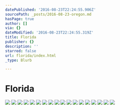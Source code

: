 ```yaml
---
datePublished: '2016-08-23T22:24:55.906Z'
sourcePath: _posts/2016-08-23-oregon.md
hasPage: true
author: []
via: {}
dateModified: '2016-08-23T22:24:55.319Z'
title: Florida
publisher: {}
description: ''
starred: false
url: florida/index.html
_type: Blurb

---
```

# Florida
![](https://the-grid-user-content.s3-us-west-2.amazonaws.com/de1b7dab-02f0-4958-8f28-bbf9ee7294c3.jpg)
![](https://the-grid-user-content.s3-us-west-2.amazonaws.com/8367402e-d9b3-4c10-9a7f-1e146ceaada6.jpg)
![](https://the-grid-user-content.s3-us-west-2.amazonaws.com/db03ba51-2d52-4883-b9ef-94e097784cc3.jpg)
![](https://the-grid-user-content.s3-us-west-2.amazonaws.com/80822963-677a-4ff1-8666-d1f754d17261.jpg)
![](https://the-grid-user-content.s3-us-west-2.amazonaws.com/d2de9738-c61b-47be-8c8d-08b8b4347dfe.jpg)
![](https://the-grid-user-content.s3-us-west-2.amazonaws.com/717faf52-aa9e-4b5b-8a94-9f02fc89a628.jpg)
![](https://the-grid-user-content.s3-us-west-2.amazonaws.com/0e5e9fff-6c06-4267-99f6-ed5e9b31ef23.jpg)
![](https://the-grid-user-content.s3-us-west-2.amazonaws.com/3c10a8c4-bf9e-499b-b0f2-eeb23bebef42.jpg)
![](https://the-grid-user-content.s3-us-west-2.amazonaws.com/ba00ec1b-5a12-445b-8092-19ce8d4dd46b.jpg)
![](https://the-grid-user-content.s3-us-west-2.amazonaws.com/726e7799-73fb-4535-90ab-425969f0c686.jpg)
![](https://the-grid-user-content.s3-us-west-2.amazonaws.com/9107d894-0463-4a1a-a14c-b43d71422f0d.jpg)
![](https://the-grid-user-content.s3-us-west-2.amazonaws.com/3b7d08b4-a0e7-4990-9e5a-44bc0bb36c4b.jpg)
![](https://the-grid-user-content.s3-us-west-2.amazonaws.com/bb43f6cb-fef6-4897-b132-c6d52c0fbe76.jpg)
![](https://the-grid-user-content.s3-us-west-2.amazonaws.com/96901193-f20a-489a-b6a0-2e5128be1e03.jpg)
![](https://the-grid-user-content.s3-us-west-2.amazonaws.com/574bc102-2d6a-4c74-b2d4-e4a1a6a24505.jpg)
![](https://the-grid-user-content.s3-us-west-2.amazonaws.com/16acb640-75e2-4795-b605-86755fbc13c4.jpg)
![](https://the-grid-user-content.s3-us-west-2.amazonaws.com/83ba9d23-face-40ff-ae8f-e71c875a1192.jpg)
![](https://the-grid-user-content.s3-us-west-2.amazonaws.com/53f14ba8-01ef-464c-8987-0c63e75ffbe5.jpg)